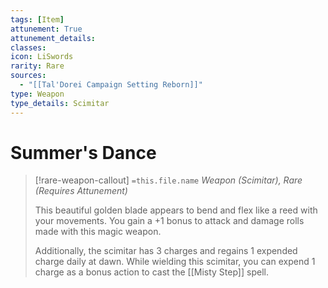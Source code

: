 ```yaml
---
tags: [Item]
attunement: True
attunement_details: 
classes: 
icon: LiSwords
rarity: Rare
sources:
  - "[[Tal'Dorei Campaign Setting Reborn]]"
type: Weapon
type_details: Scimitar
---
```

# Summer's Dance
>[!rare-weapon-callout] `=this.file.name`
>*Weapon (Scimitar), Rare (Requires Attunement)*
>
>This beautiful golden blade appears to bend and flex like a reed with your movements. You gain a +1 bonus to attack and damage rolls made with this magic weapon.
>
>Additionally, the scimitar has 3 charges and regains 1 expended charge daily at dawn. While wielding this scimitar, you can expend 1 charge as a bonus action to cast the [[Misty Step]] spell.
>
>
